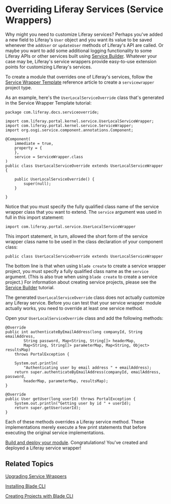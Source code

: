 # Overriding Liferay Services (Service Wrappers) [](id=customizing-liferay-services-service-wrappers)

Why might you need to customize Liferay services? Perhaps you've added a new
field to Liferay's `User` object and you want its value to be saved whenever the
`addUser` or `updateUser` methods of Liferay's API are called. Or maybe you want
to add some additional logging functionality to some Liferay APIs or other
services built using 
[Service Builder](/develop/tutorials/-/knowledge_base/7-1/service-builder).
Whatever your case may be, Liferay's service wrappers provide easy-to-use
extension points for customizing Liferay's services.

To create a module that overrides one of Liferay's services, follow the 
[Service Wrapper Template](/develop/reference/-/knowledge_base/7-1/using-the-service-wrapper-template)
reference article to create a `servicewrapper` project type.

As an example, here's the `UserLocalServiceOverride` class that's  generated in
the Service Wrapper Template tutorial:

    package com.liferay.docs.serviceoverride;

    import com.liferay.portal.kernel.service.UserLocalServiceWrapper;
    import com.liferay.portal.kernel.service.ServiceWrapper;
    import org.osgi.service.component.annotations.Component;

    @Component(
        immediate = true,
        property = {
        },
        service = ServiceWrapper.class
    )
    public class UserLocalServiceOverride extends UserLocalServiceWrapper {

        public UserLocalServiceOverride() {
            super(null);
        }

    }

Notice that you must specify the fully qualified class name of the service
wrapper class that you want to extend. The `service` argument was used in full
in this import statement:

    import com.liferay.portal.service.UserLocalServiceWrapper

This import statement, in turn, allowed the short form of the service wrapper
class name to be used in the class declaration of your component class:

    public class UserLocalServiceOverride extends UserLocalServiceWrapper

The bottom line is that when using `blade create` to create a service wrapper
project, you must specify a fully qualified class name as the `service`
argument. (This is also true when using `blade create` to create a service
project.) For information about creating service projects, please see the
[Service Builder](/develop/tutorials/-/knowledge_base/7-1/service-builder)
tutorial.

The generated `UserLocalServiceOverride` class does not actually customize any
Liferay service. Before you can test that your service wrapper module actually
works, you need to override at least one service method.

Open your `UserLocalServiceOverride` class and add the following methods:

    @Override
    public int authenticateByEmailAddress(long companyId, String emailAddress,
            String password, Map<String, String[]> headerMap,
            Map<String, String[]> parameterMap, Map<String, Object> resultsMap)
        throws PortalException {

        System.out.println(
            "Authenticating user by email address " + emailAddress);
        return super.authenticateByEmailAddress(companyId, emailAddress, password,
            headerMap, parameterMap, resultsMap);
    }

    @Override
    public User getUser(long userId) throws PortalException {
        System.out.println("Getting user by id " + userId);
        return super.getUser(userId);
    }

Each of these methods overrides a Liferay service method. These implementations
merely execute a few print statements that before executing the original service
implementations.

[Build and deploy your module](/develop/tutorials/-/knowledge_base/7-0/starting-module-development#building-and-deploying-a-module).
Congratulations! You've created and deployed a Liferay service wrapper!

## Related Topics [](id=related-topics)

[Upgrading Service Wrappers](/develop/tutorials/-/knowledge_base/7-1/upgrading-service-wrappers)

[Installing Blade CLI](/develop/tutorials/-/knowledge_base/7-1/installing-blade-cli)

[Creating Projects with Blade CLI](/develop/tutorials/-/knowledge_base/7-1/creating-projects-with-blade-cli)
